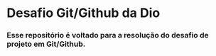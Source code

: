 # Desafio Git/Github da Dio
### Esse repositório é voltado para a resolução do desafio de projeto em Git/Github.
